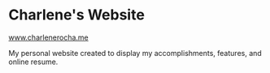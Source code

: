 # Charlene's Website
www.charlenerocha.me

My personal website created to display my accomplishments, features, and online resume.
